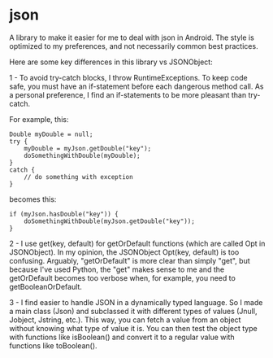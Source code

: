# json

A library to make it easier for me to deal with json in Android. The style is optimized to my preferences, and not necessarily common best practices.

Here are some key differences in this library vs JSONObject:

1 -  To avoid try-catch blocks, I throw RuntimeExceptions.  To keep code safe, you must have an if-statement before each dangerous method call.  As a personal preference, I find an if-statements to be more pleasant than try-catch.

For example, this:

```
Double myDouble = null;
try {
    myDouble = myJson.getDouble("key");
    doSomethingWithDouble(myDouble);
}
catch {
    // do something with exception
}
```

becomes this:

```
if (myJson.hasDouble("key")) {
    doSomethingWithDouble(myJson.getDouble("key"));
}
```

2 - I use get(key, default) for getOrDefault functions (which are called Opt in JSONObject).  In my opinion, the JSONObject Opt(key, default) is too confusing.  Arguably, "getOrDefault" is more clear than simply "get", but because I've used Python, the "get" makes sense to me and the getOrDefault becomes too verbose when, for example, you need to getBooleanOrDefault.

3 -  I find easier to handle JSON in a dynamically typed language.  So I made a main class (Json) and subclassed it with different types of values (Jnull, Jobject, Jstring, etc.).  This way, you can fetch a value from an object without knowing what type of value it is.  You can then test the object type with functions like isBoolean() and convert it to a regular value with functions like toBoolean().

